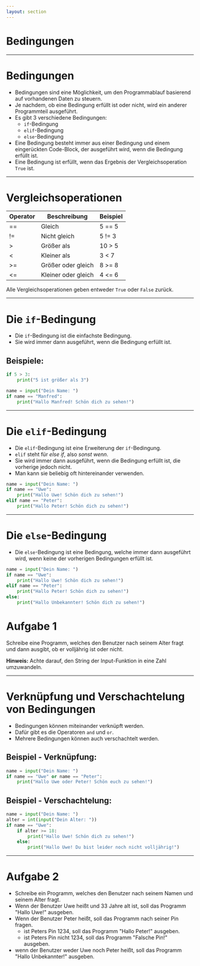 ```yaml
---
layout: section
---
```


# Bedingungen

---

# Bedingungen

- Bedingungen sind eine Möglichkeit, um den Programmablauf basierend auf vorhandenen Daten zu steuern.
- Je nachdem, ob eine Bedingung erfüllt ist oder nicht, wird ein anderer Programmteil ausgeführt.
- Es gibt 3 verschiedene Bedingungen:
  - `if`-Bedingung
  - `elif`-Bedingung
  - `else`-Bedingung
- Eine Bedingung besteht immer aus einer Bedingung und einem eingerückten Code-Block, der ausgeführt wird, wenn die Bedingung erfüllt ist.
- Eine Bedingung ist erfüllt, wenn das Ergebnis der Vergleichsoperation `True` ist.

---

# Vergleichsoperationen

| Operator | Beschreibung        | Beispiel |
| -------- | ------------------- | -------- |
| ==       | Gleich              | 5 == 5   |
| !=       | Nicht gleich        | 5 != 3   |
| >        | Größer als          | 10 > 5   |
| <        | Kleiner als         | 3 < 7    |
| >=       | Größer oder gleich  | 8 >= 8   |
| <=       | Kleiner oder gleich | 4 <= 6   |

Alle Vergleichsoperationen geben entweder `True` oder `False` zurück.

---

# Die `if`-Bedingung

- Die `if`-Bedingung ist die einfachste Bedingung.
- Sie wird immer dann ausgeführt, wenn die Bedingung erfüllt ist.

## Beispiele:

```python
if 5 > 3:
    print("5 ist größer als 3")
```

```python {2-3}
name = input("Dein Name: ")
if name == "Manfred":
    print("Hallo Manfred! Schön dich zu sehen!")
```

---

# Die `elif`-Bedingung

- Die `elif`-Bedingung ist eine Erweiterung der `if`-Bedingung.
- `elif` steht für _else if_, also _sonst wenn_.
- Sie wird immer dann ausgeführt, wenn die Bedingung erfüllt ist, die vorherige jedoch nicht.
- Man kann sie beliebig oft hintereinander verwenden.

```python {4-5}
name = input("Dein Name: ")
if name == "Uwe":
    print("Hallo Uwe! Schön dich zu sehen!")
elif name == "Peter":
    print("Hallo Peter! Schön dich zu sehen!")
```

---

# Die `else`-Bedingung

- Die `else`-Bedingung ist eine Bedingung, welche immer dann ausgeführt wird, wenn keine der vorherigen Bedingungen erfüllt ist.

```python {6-7|2-7}
name = input("Dein Name: ")
if name == "Uwe":
    print("Hallo Uwe! Schön dich zu sehen!")
elif name == "Peter":
    print("Hallo Peter! Schön dich zu sehen!")
else:
    print("Hallo Unbekannter! Schön dich zu sehen!")
```

# Aufgabe 1

Schreibe eine Programm, welches den Benutzer nach seinem Alter fragt und dann ausgibt, ob er volljährig ist oder nicht.

**Hinweis:**
Achte darauf, den String der Input-Funktion in eine Zahl umzuwandeln.

---

# Verknüpfung und Verschachtelung von Bedingungen

- Bedingungen können miteinander verknüpft werden.
- Dafür gibt es die Operatoren `and` und `or`.
- Mehrere Bedingungen können auch verschachtelt werden.

## Beispiel - Verknüpfung:

```python
name = input("Dein Name: ")
if name == "Uwe" or name == "Peter":
    print("Hallo Uwe oder Peter! Schön euch zu sehen!")
```

## Beispiel - Verschachtelung:

```python
name = input("Dein Name: ")
alter = int(input("Dein Alter: "))
if name == "Uwe":
    if alter >= 18:
        print("Hallo Uwe! Schön dich zu sehen!")
    else:
        print("Hallo Uwe! Du bist leider noch nicht volljährig!")
```

---

# Aufgabe 2

- Schreibe ein Programm, welches den Benutzer nach seinem Namen und seinem Alter fragt.
- Wenn der Benutzer Uwe heißt und 33 Jahre alt ist, soll das Programm "Hallo Uwe!" ausgeben.
- Wenn der Benutzer Peter heißt, soll das Programm nach seiner Pin fragen.
  - ist Peters Pin 1234, soll das Programm "Hallo Peter!" ausgeben.
  - ist Peters Pin nicht 1234, soll das Programm "Falsche Pin!" ausgeben.
- wenn der Benutzer weder Uwe noch Peter heißt, soll das Programm "Hallo Unbekannter!" ausgeben.
